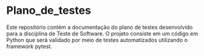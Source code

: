 # Plano_de_testes
Este repositório contém a documentação do plano de testes desenvolvido para a disciplina de Teste de Software. O projeto consiste em um código em Python que será validado por meio de testes automatizados utilizando o framework pytest.
